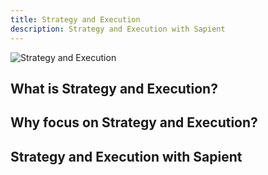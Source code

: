```yaml
---
title: Strategy and Execution
description: Strategy and Execution with Sapient
---
```


<div>
  <img src="https://sbmedia.blob.core.windows.net/images/strategy-meeting-with-creative-team.jpg" srcset="https://sbmedia.blob.core.windows.net/images/strategy-meeting-with-creative-team.jpg 2x" alt="Strategy and Execution"/>
</div>

## What is Strategy and Execution?



## Why focus on Strategy and Execution?



## Strategy and Execution with Sapient

